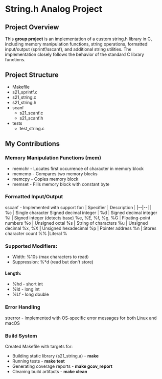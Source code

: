 # String.h Analog Project
## Project Overview
This **group project** is an implementation of a custom string.h library in C, including memory manipulation functions, string operations, formatted input/output (sprintf/sscanf), and additional string utilities. 
The implementation closely follows the behavior of the standard C library functions.
## Project Structure
- Makefile
- s21_sprintf.c
- s21_string.c
- s21_string.h
- scanf
	- s21_scanf.c
	- s21_scanf.h
- tests
	- test_string.c
## My Contributions
### Memory Manipulation Functions (mem)
- memchr - Locates first occurrence of character in memory block
- memcmp - Compares two memory blocks
- memcpy - Copies memory block
- memset - Fills memory block with constant byte
### Formatted Input/Output
sscanf - Implemented with support for:
| Specifier | Description |
|--|--|
| %c | Single character Signed decimal integer |
%d	| Signed decimal integer
%i	| Signed integer (detects base)
%e, %E, %f, %g, %G	| Floating-point numbers
%o	| Unsigned octal
%s	| String of characters
%u	| Unsigned decimal
%x, %X	| Unsigned hexadecimal
%p	| Pointer address
%n	| Stores character count
%%	|Literal %
### Supported Modifiers:
- Width: %10s (max characters to read)
- Suppression: %*d (read but don't store)
#### Length:
- %hd - short int
- %ld - long int
- %Lf - long double
### Error Handling
strerror - Implemented with OS-specific error messages for both Linux and macOS
### Build System
Created Makefile with targets for:
- Building static library (s21_string.a) - **make**
- Running tests - **make test**
- Generating coverage reports - **make gcov_report**
- Cleaning build artifacts - **make clean**
